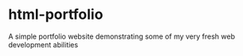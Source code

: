 # html-portfolio
A simple portfolio website demonstrating some of my very fresh web development abilities

